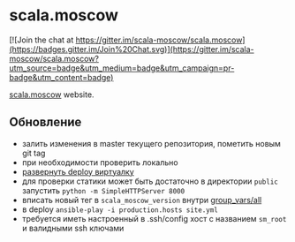 # scala.moscow

[![Join the chat at https://gitter.im/scala-moscow/scala.moscow](https://badges.gitter.im/Join%20Chat.svg)](https://gitter.im/scala-moscow/scala.moscow?utm_source=badge&utm_medium=badge&utm_campaign=pr-badge&utm_content=badge)

[scala.moscow](http://scala.moscow/) website.


## Обновление

* залить изменения в master текущего репозитория, пометить новым git tag
* при необходимости проверить локально
 * [развернуть deploy виртуалку](https://github.com/scala-moscow/deploy)
 * для проверки статики может быть достаточно в директории `public` запустить
   `python -m SimpleHTTPServer 8000`
* вписать новый тег в `scala_moscow_version` внутри
  [group_vars/all](https://github.com/scala-moscow/deploy/blob/master/group_vars/all)
* в deploy `ansible-play -i production.hosts site.yml`
 * требуется иметь настроенный в .ssh/config хост с названием `sm_root`
   и валидными ssh ключами
